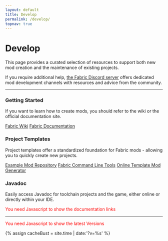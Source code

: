 ```yaml
---
layout: default
title: Develop
permalink: /develop/
topnav: true
---
```


# Develop

This page provides a curated selection of resources to support both new mod creation and the maintenance of existing projects. 

If you require additional help, [the Fabric Discord server](https://discord.gg/v6v4pMv) offers dedicated mod development channels with resources and advice from the community.

<div class="home post-content">
<hr>
   <section>
      <div class="row-3">
         <article class="column">
            <h3>Getting Started</h3>
            <section class="with-button-group">
               <p class="component-body">If you want to learn how to create mods, you should refer to the wiki or the official documentation site.</p>
            </section>
            <div class="button-group">
							<a class="button secondary" href="https://fabricmc.net/wiki/start">Fabric Wiki</a>
							<a class="button secondary" href="https://docs.fabricmc.net/">Fabric Documentation</a>
						</div>
         </article>
         <article class="column">
            <h3>Project Templates</h3>
            <section class="with-button-group">
               <p>Project templates offer a standardized foundation for Fabric mods - allowing you to quickly create new projects.</p>
            </section>
            <div class="button-group">
							<a class="button secondary" href="https://github.com/FabricMC/fabric-example-mod">Example Mod Repository</a>
							<a class="button secondary" href="./cli/">Fabric Command Line Tools</a>
							<a class="button secondary" href="./template/">Online Template Mod Generator</a>
						</div>
         </article>
         <article class="column">
            <h3>Javadoc</h3>
            <section class="with-button-group">
               <p>Easily access Javadoc for toolchain projects and the game, either online or directly within your IDE.</p>
            </section>
            <noscript style="color:red">You need Javascript to show the documentation links</noscript>
<div class="fabric-component" data-component="Documentation"></div>
         </article>
      </div>
   </section>
   <hr>
</div>

<noscript style="color:red">You need Javascript to show the latest Versions</noscript>
<div class="fabric-component" data-component="Versions"></div>

{% assign cacheBust = site.time | date:'?v=%s' %}
<script type="text/javascript" src="{{ "/scripts/main.js" | relative_url | append: cacheBust }}"></script>
<link href="{{ "/scripts/style.css" | relative_url | append: cacheBust }}" rel="stylesheet">
